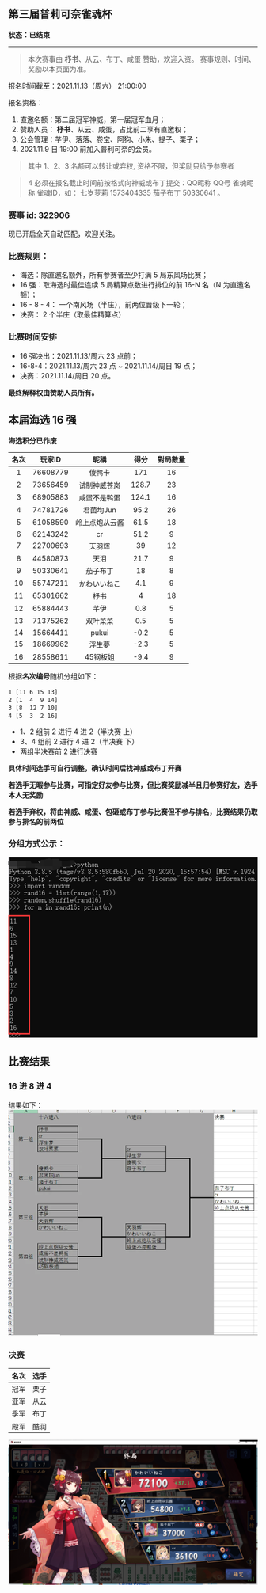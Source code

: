## **第三届普莉可奈雀魂杯**

**状态：已结束**

--------------------------------------------
>本次赛事由 **杼书**、从云、布丁、咸蛋 赞助，欢迎入资。
>赛事规则、时间、奖励以本页面为准。


报名时间截至：2021.11.13（周六） 21:00:00

报名资格：
1. 直邀名额：第二届冠军神威，第一届冠军血月；
2. 赞助人员： **杼书**、从云、咸蛋，占比前二享有直邀权；
3. 公会管理：芊伊、落落、卷宝、阿狗、小朱、提子、栗子；
4. 2021.11.9 日 19:00 前加入普利可奈的会员。

>其中 1、2、3 名额可以转让或弃权, 资格不限，但奖励只给予参赛者

> 4 必须在报名截止时间前按格式向神威或布丁提交：QQ昵称 QQ号 雀魂昵称 雀魂ID，如： 七岁萝莉 1573404335 茄子布丁 50330641 。

### 赛事 id: **322906**
现已开启全天自动匹配，欢迎关注。

### 比赛规则：
* 海选：除直邀名额外，所有参赛者至少打满 5 局东风场比赛；
* 16 强：取海选时最佳连续 5 局精算点数进行排位的前 16-N 名（N 为直邀名额）；
* 16 - 8 - 4： 一个南风场（半庄），前两位晋级下一轮；
* 决赛： 2 个半庄（取最佳精算点）

### 比赛时间安排
* 16 强决出：2021.11.13/周六 23 点前；
* 16-8-4：2021.11.13/周六 23 点 ~ 2021.11.14/周日 19 点；
* 决赛：2021.11.14/周日 20 点。

**最终解释权由赞助人员所有。**

## 本届海选 16 强
**海选积分已作废**

|名次|	玩家ID|	昵稱|	得分|	對局數量|
|:---:|:---:|:---:|:---:|:---:|
|1|	76608779|	傻鸭卡|	171|	16|
|2|	73656459|	试制神威苍岚|	128.7	|23|
|3	|68905883	|咸蛋不是鸭蛋	|124.1|	16|
|4	|74781726	|君菌均Jun	|95.2	|26|
|5	|61058590	|岭上点炮从云酱	|61.5|	18|
|6	|62143242	|cr	|51.2	|9|
|7	|22700693|	天羽辉	|39	|12|
|8	|44580873|	天泪|	21.7	|9|
|9|	50330641|	茄子布丁|	18	|8|
|10	|55747211|	かわいいねこ|	4.1|	9|
|11	|65301662	|杼书|	4	|18|
|12	|65884443	|芊伊	|0.8|	5|
|13	|71375262|	双叶菜菜|	0.5	|5|
|14	|15664411|	pukui|	-0.2|	5|
|15	|18669962|	浮生夢	|-2.3	|5|
|16	|28558611|	45钢板姐|	-9.4|	9|

根据**名次编号**随机分组如下：
```text
1 [11 6 15 13]
2 [1  4  9 14]
3 [8  12 7 10]
4 [5  3  2 16]
```
* 1、2 组前 2 进行 4 进 2（半决赛 上）
* 3、4 组前 2 进行 4 进 2（半决赛 下）
* 两组半决赛前 2 进行决赛

**具体时间选手可自行调整，确认时间后找神威或布丁开赛**

**若选手无暇参与比赛，可指定好友参与比赛，但比赛奖励减半且归参赛好友，选手本人无奖励**

**若选手弃权，将由神威、咸蛋、包砸或布丁参与比赛但不参与排名，比赛结果仍取参与排名的前两位**


### 分组方式公示：

![rand16](docs/ran16.png)

## 比赛结果

### 16 进 8 进 4
结果如下：
![3rd16](docs/3rd16.png)

### 决赛
|名次|选手|
| :-------------: | :-------------: |
|冠军|栗子|
|亚军|从云|
|季军|布丁|
|殿军|酷润|

![3rdfinal](docs/3rdfinal.png)
